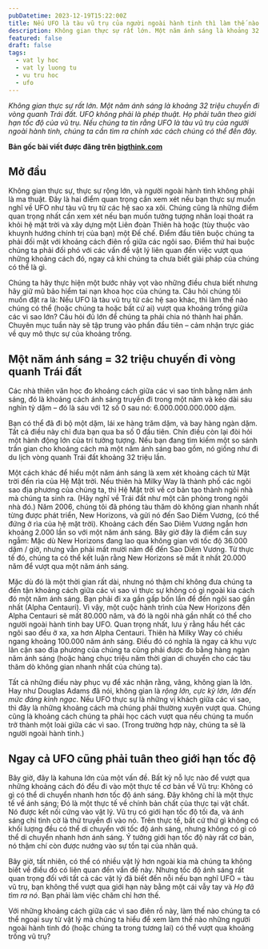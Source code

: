 ```yaml
---
pubDatetime: 2023-12-19T15:22:00Z
title: Nếu UFO là tàu vũ trụ của người ngoài hành tinh thì làm thế nào chúng đến được đây?
description: Không gian thực sự rất lớn. Một năm ánh sáng là khoảng 32 triệu chuyến đi vòng quanh Trái đất. UFO không phải là phép thuật. Họ phải tuân theo giới hạn tốc độ của vũ trụ. Nếu chúng ta tin rằng UFO là tàu vũ trụ của người ngoài hành tinh, chúng ta cần tìm ra chính xác cách chúng có thể đến đây.
featured: false
draft: false
tags:
  - vat ly hoc
  - vat ly luong tu
  - vu tru hoc
  - ufo
---
```


_Không gian thực sự rất lớn. Một năm ánh sáng là khoảng 32 triệu chuyến đi vòng quanh Trái đất. UFO không phải là phép thuật. Họ phải tuân theo giới hạn tốc độ của vũ trụ. Nếu chúng ta tin rằng UFO là tàu vũ trụ của người ngoài hành tinh, chúng ta cần tìm ra chính xác cách chúng có thể đến đây._

**Bản gốc bài viết được đăng trên [bigthink.com](https://bigthink.com/)**

## Mở đầu

Không gian thực sự, thực sự rộng lớn, và người ngoài hành tinh không phải là ma thuật. Đây là hai điểm quan trọng cần xem xét nếu bạn thực sự muốn nghĩ về UFO như tàu vũ trụ từ các hệ sao xa xôi. Chúng cũng là những điểm quan trọng nhất cần xem xét nếu bạn muốn tưởng tượng nhân loại thoát ra khỏi hệ mặt trời và xây dựng một Liên đoàn Thiên hà hoặc (tùy thuộc vào khuynh hướng chính trị của bạn) một Đế chế. Điểm đầu tiên buộc chúng ta phải đối mặt với khoảng cách điên rồ giữa các ngôi sao. Điểm thứ hai buộc chúng ta phải đối phó với các vấn đề vật lý liên quan đến việc vượt qua những khoảng cách đó, ngay cả khi chúng ta chưa biết giải pháp của chúng có thể là gì.

Chúng ta hãy thực hiện một bước nhảy vọt vào những điều chưa biết nhưng hãy giữ mũ bảo hiểm tai nạn khoa học của chúng ta. Câu hỏi chúng tôi muốn đặt ra là: Nếu UFO là tàu vũ trụ từ các hệ sao khác, thì làm thế nào chúng có thể (hoặc chúng ta hoặc bất cứ ai) vượt qua khoảng trống giữa các vì sao lớn? Câu hỏi đủ lớn để chúng ta phải chia nó thành hai phần. Chuyên mục tuần này sẽ tập trung vào phần đầu tiên – cảm nhận trực giác về quy mô thực sự của khoảng trống.

## Một năm ánh sáng = 32 triệu chuyến đi vòng quanh Trái đất

Các nhà thiên văn học đo khoảng cách giữa các vì sao tính bằng năm ánh sáng, đó là khoảng cách ánh sáng truyền đi trong một năm và kéo dài sáu nghìn tỷ dặm – đó là sáu với 12 số 0 sau nó: 6.000.000.000.000 dặm.

Bạn có thể đã đi bộ một dặm, lái xe hàng trăm dặm, và bay hàng ngàn dặm. Tất cả điều này chỉ đưa bạn qua ba số 0 đầu tiên. Chín điều còn lại đòi hỏi một hành động lớn của trí tưởng tượng. Nếu bạn đang tìm kiếm một so sánh trần gian cho khoảng cách mà một năm ánh sáng bao gồm, nó giống như đi du lịch vòng quanh Trái đất khoảng 32 triệu lần.

Một cách khác để hiểu một năm ánh sáng là xem xét khoảng cách từ Mặt trời đến rìa của Hệ Mặt trời. Nếu thiên hà Milky Way là thành phố các ngôi sao địa phương của chúng ta, thì Hệ Mặt trời về cơ bản tạo thành ngôi nhà mà chúng ta sinh ra. (Hãy nghĩ về Trái đất như một căn phòng trong ngôi nhà đó.) Năm 2006, chúng tôi đã phóng tàu thăm dò không gian nhanh nhất từng được phát triển, New Horizons, và gửi nó đến Sao Diêm Vương, (có thể đứng ở rìa của hệ mặt trời). Khoảng cách đến Sao Diêm Vương ngắn hơn khoảng 2.000 lần so với một năm ánh sáng. Bây giờ đây là điểm cần suy ngẫm: Mặc dù New Horizons đang lao qua không gian với tốc độ 36.000 dặm / giờ, nhưng vẫn phải mất mười năm để đến Sao Diêm Vương. Từ thực tế đó, chúng ta có thể kết luận rằng New Horizons sẽ mất ít nhất 20.000 năm để vượt qua một năm ánh sáng.

Mặc dù đó là một thời gian rất dài, nhưng nó thậm chí không đưa chúng ta đến tận khoảng cách giữa các vì sao vì thực sự không có gì ngoài kia cách đó một năm ánh sáng. Bạn phải đi xa gần gấp bốn lần để đến ngôi sao gần nhất (Alpha Centauri). Vì vậy, một cuộc hành trình của New Horizons đến Alpha Centauri sẽ mất 80.000 năm, và đó là ngôi nhà gần nhất có thể cho người ngoài hành tinh bay UFO. Quan trọng nhất, lưu ý rằng hầu hết các ngôi sao đều ở xa, xa hơn Alpha Centauri. Thiên hà Milky Way có chiều ngang khoảng 100.000 năm ánh sáng. Điều đó có nghĩa là ngay cả khu vực lân cận sao địa phương của chúng ta cũng phải được đo bằng hàng ngàn năm ánh sáng (hoặc hàng chục triệu năm thời gian di chuyển cho các tàu thăm dò không gian nhanh nhất của chúng ta).

Tất cả những điều này phục vụ để xác nhận rằng, vâng, không gian là lớn. Hay như Douglas Adams đã nói, không gian là _rộng lớn, cực kỳ lớn, lớn đến mức đáng kinh ngạc_. Nếu UFO thực sự là những vị khách giữa các vì sao, thì đây là những khoảng cách mà chúng phải thường xuyên vượt qua. Chúng cũng là khoảng cách chúng ta phải học cách vượt qua nếu chúng ta muốn trở thành một loài giữa các vì sao. (Trong trường hợp này, chúng ta sẽ là người ngoài hành tinh.)

## Ngay cả UFO cũng phải tuân theo giới hạn tốc độ

Bây giờ, đây là kahuna lớn của một vấn đề. Bất kỳ nỗ lực nào để vượt qua những khoảng cách đó đều đi vào một thực tế cơ bản về Vũ trụ: Không có gì có thể di chuyển nhanh hơn tốc độ ánh sáng. Đây không chỉ là một thực tế về ánh sáng; Đó là một thực tế về chính bản chất của thực tại vật chất. Nó được kết nối cứng vào vật lý. Vũ trụ có giới hạn tốc độ tối đa, và ánh sáng chỉ tình cờ là thứ truyền đi vào nó. Trên thực tế, bất cứ thứ gì không có khối lượng đều có thể di chuyển với tốc độ ánh sáng, nhưng không có gì có thể di chuyển nhanh hơn ánh sáng. Ý tưởng giới hạn tốc độ này rất cơ bản, nó thậm chí còn được nướng vào sự tồn tại của nhân quả.

Bây giờ, tất nhiên, có thể có nhiều vật lý hơn ngoài kia mà chúng ta không biết về điều đó có liên quan đến vấn đề này. Nhưng tốc độ ánh sáng rất quan trọng đối với tất cả các vật lý đã biết đến nỗi nếu bạn nghĩ UFO = tàu vũ trụ, bạn không thể vượt qua giới hạn này bằng một cái vẫy tay và _Họ đã tìm ra nó_. Bạn phải làm việc chăm chỉ hơn thế.

Với những khoảng cách giữa các vì sao điên rồ này, làm thế nào chúng ta có thể ngoại suy từ vật lý mà chúng ta hiểu để xem làm thế nào những người ngoài hành tinh đó (hoặc chúng ta trong tương lai) có thể vượt qua khoảng trống vũ trụ?